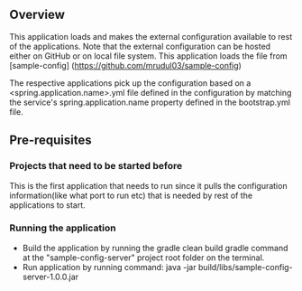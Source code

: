 ## Overview
This application loads and makes the external configuration available to rest of the applications. Note that the external configuration can be hosted either on GitHub or on local file system. This application loads the file from [sample-config] (https://github.com/mrudul03/sample-config)

The respective applications pick up the configuration based on a <spring.application.name>.yml file defined in the configuration by matching the service's spring.application.name property defined in the bootstrap.yml file.

## Pre-requisites

### Projects that need to be started before
This is the first application that needs to run since it pulls the configuration information(like what port to run etc) that is needed by rest of the applications to start.

### Running the application
* Build the application by running the gradle clean build gradle command at the "sample-config-server" project root folder on the terminal.
* Run application by running command: java -jar build/libs/sample-config-server-1.0.0.jar 
